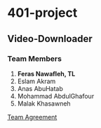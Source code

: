 # 401-project
## Video-Downloader
### Team Members
1. **Feras Nawafleh, TL**
2. Eslam Akram
3. Anas AbuHatab
4. Mohammad AbdulGhafour
5. Malak Khasawneh

[Team Agreement](https://github.com/amman-401-python/401-project/blob/main/TeamAgreement.md)

